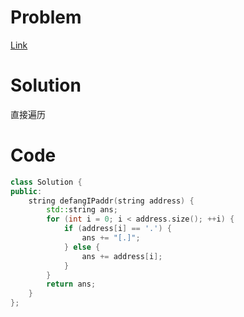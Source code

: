 # Problem
[Link](https://leetcode-cn.com/problems/defanging-an-ip-address/)

# Solution

直接遍历

# Code
```cpp
class Solution {
public:
    string defangIPaddr(string address) {
        std::string ans;
        for (int i = 0; i < address.size(); ++i) {
            if (address[i] == '.') {
                ans += "[.]";
            } else {
                ans += address[i];
            }
        }
        return ans;
    }
};
```